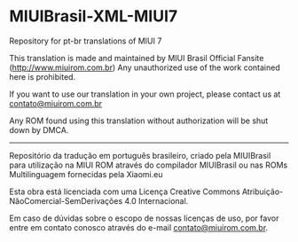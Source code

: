 # MIUIBrasil-XML-MIUI7

Repository for pt-br translations of MIUI 7

This translation is made and maintained by MIUI Brasil Official Fansite (http://www.miuirom.com.br) Any unauthorized use of the work contained here is prohibited.

If you want to use our translation in your own project, please contact us at contato@miuirom.com.br

Any ROM found using this translation without authorization will be shut down by DMCA.

-------------------------------------------------------------------------------------------------------------------------------

Repositório da tradução em português brasileiro, criado pela MIUIBrasil para utilização na MIUI ROM através do compilador MIUIBrasil ou nas ROMs Multilinguagem fornecidas pela Xiaomi.eu

Esta obra está licenciada com uma Licença Creative Commons Atribuição-NãoComercial-SemDerivações 4.0 Internacional.

Em caso de dúvidas sobre o escopo de nossas licenças de uso, por favor entre em contato conosco através do e-mail contato@miuirom.com.br.
